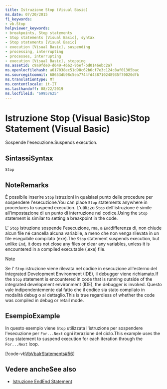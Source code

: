 ```yaml
---
title: Istruzione Stop (Visual Basic)
ms.date: 07/20/2015
f1_keywords:
- vb.Stop
helpviewer_keywords:
- breakpoints, Stop statements
- Stop statements [Visual Basic], syntax
- Stop statements [Visual Basic]
- execution [Visual Basic], suspending
- processing, interrupting
- processes, interrupting
- execution [Visual Basic], stopping
ms.assetid: c9a9fde0-d649-4662-9bef-bd0146ebc2a7
ms.openlocfilehash: a617038ec51d98c62b6cf7e3c124c8af01305bac
ms.sourcegitcommit: 68653db98c5ea7744fd438710248935f70020dfb
ms.translationtype: MT
ms.contentlocale: it-IT
ms.lasthandoff: 08/22/2019
ms.locfileid: "69957625"
---
```

# <a name="stop-statement-visual-basic"></a><span data-ttu-id="0e1cd-102">Istruzione Stop (Visual Basic)</span><span class="sxs-lookup"><span data-stu-id="0e1cd-102">Stop Statement (Visual Basic)</span></span>
<span data-ttu-id="0e1cd-103">Sospende l'esecuzione.</span><span class="sxs-lookup"><span data-stu-id="0e1cd-103">Suspends execution.</span></span>  
  
## <a name="syntax"></a><span data-ttu-id="0e1cd-104">Sintassi</span><span class="sxs-lookup"><span data-stu-id="0e1cd-104">Syntax</span></span>  
  
```  
Stop  
```  
  
## <a name="remarks"></a><span data-ttu-id="0e1cd-105">Note</span><span class="sxs-lookup"><span data-stu-id="0e1cd-105">Remarks</span></span>  
 <span data-ttu-id="0e1cd-106">È possibile inserire `Stop` istruzioni in qualsiasi punto delle procedure per sospendere l'esecuzione.</span><span class="sxs-lookup"><span data-stu-id="0e1cd-106">You can place `Stop` statements anywhere in procedures to suspend execution.</span></span> <span data-ttu-id="0e1cd-107">L'utilizzo `Stop` dell'istruzione è simile all'impostazione di un punto di interruzione nel codice.</span><span class="sxs-lookup"><span data-stu-id="0e1cd-107">Using the `Stop` statement is similar to setting a breakpoint in the code.</span></span>  
  
 <span data-ttu-id="0e1cd-108">L' `Stop` istruzione sospende l'esecuzione, ma, a `End`differenza di, non chiude alcun file né cancella alcuna variabile, a meno che non venga rilevata in un file eseguibile compilato (exe).</span><span class="sxs-lookup"><span data-stu-id="0e1cd-108">The `Stop` statement suspends execution, but unlike `End`, it does not close any files or clear any variables, unless it is encountered in a compiled executable (.exe) file.</span></span>  
  
> [!NOTE]
> <span data-ttu-id="0e1cd-109">Se l' `Stop` istruzione viene rilevata nel codice in esecuzione all'esterno del Integrated Development Environment (IDE), il debugger viene richiamato.</span><span class="sxs-lookup"><span data-stu-id="0e1cd-109">If the `Stop` statement is encountered in code that is running outside of the integrated development environment (IDE), the debugger is invoked.</span></span> <span data-ttu-id="0e1cd-110">Questo vale indipendentemente dal fatto che il codice sia stato compilato in modalità debug o al dettaglio.</span><span class="sxs-lookup"><span data-stu-id="0e1cd-110">This is true regardless of whether the code was compiled in debug or retail mode.</span></span>  
  
## <a name="example"></a><span data-ttu-id="0e1cd-111">Esempio</span><span class="sxs-lookup"><span data-stu-id="0e1cd-111">Example</span></span>  
 <span data-ttu-id="0e1cd-112">In questo esempio viene `Stop` utilizzata l'istruzione per sospendere l'esecuzione per `For...Next` ogni iterazione del ciclo.</span><span class="sxs-lookup"><span data-stu-id="0e1cd-112">This example uses the `Stop` statement to suspend execution for each iteration through the `For...Next` loop.</span></span>  
  
 [!code-vb[VbVbalrStatements#56](~/samples/snippets/visualbasic/VS_Snippets_VBCSharp/VbVbalrStatements/VB/Class1.vb#56)]  
  
## <a name="see-also"></a><span data-ttu-id="0e1cd-113">Vedere anche</span><span class="sxs-lookup"><span data-stu-id="0e1cd-113">See also</span></span>

- [<span data-ttu-id="0e1cd-114">Istruzione End</span><span class="sxs-lookup"><span data-stu-id="0e1cd-114">End Statement</span></span>](../../../visual-basic/language-reference/statements/end-statement.md)
